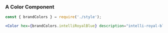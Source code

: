 ### A Color Component
```jsx
const { brandColors } = require('./style');

<Color hex={brandColors.intelliRoyalBlue} description="intelli-royal-blue" />
```
